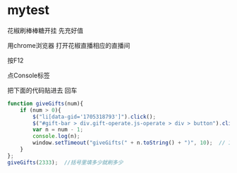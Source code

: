# mytest
花椒刷棒棒糖开挂
先充好值

用chrome浏览器 打开花椒直播相应的直播间

按F12

点Console标签

把下面的代码贴进去  回车


``` javascript
function giveGifts(num){
    if (num > 0){
        $("li[data-gid='1705318793']").click();
        $("#gift-bar > div.gift-operate.js-operate > div > button").click();
        var n = num - 1;
        console.log(n);
        window.setTimeout("giveGifts(" + n.toString() + ")", 10);  // 10毫秒一个 每秒100个
    } 
};
giveGifts(2333);  //括号里填多少就刷多少
```

